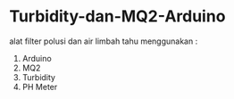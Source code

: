 # Turbidity-dan-MQ2-Arduino
alat filter polusi dan air limbah tahu menggunakan :
  1. Arduino
  2. MQ2
  3. Turbidity
  4. PH Meter
